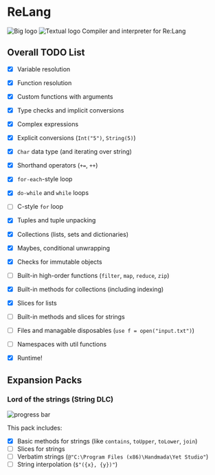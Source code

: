 # ReLang
![Big logo](https://i.imgur.com/oyGhM25.png)
![Textual logo](https://i.imgur.com/fEvpgxB.png)
Compiler and interpreter for Re:Lang


## Overall TODO List
- [x] Variable resolution
- [x] Function resolution
- [x] Custom functions with arguments
- [x] Type checks and implicit conversions
- [x] Complex expressions
- [x] Explicit conversions (`Int("5")`, `String(5)`)
- [x] `Char` data type (and iterating over string)
- [x] Shorthand operators (`+=`, `++`)
- [x] `for-each`-style loop
- [x] `do-while` and `while` loops
- [ ] C-style `for` loop
- [x] Tuples and tuple unpacking
- [x] Collections (lists, sets and dictionaries)
- [x] Maybes, conditional unwrapping
- [x] Checks for immutable objects
- [ ] Built-in high-order functions (`filter`, `map`, `reduce`, `zip`)
- [x] Built-in methods for collections (including indexing)
- [x] Slices for lists
- [ ] Built-in methods and slices for strings
- [ ] Files and managable disposables (`use f = open("input.txt")`)
- [ ] Namespaces with util functions
- [x] Runtime! 


## Expansion Packs
### Lord of the strings (String DLC)
![progress bar](http://progressed.io/bar/25?title=progress)

This pack includes:
- [x] Basic methods for strings (like `contains`, `toUpper`, `toLower`, `join`)
- [ ] Slices for strings
- [ ] Verbatim strings (`@"C:\Program Files (x86)\Handmada\Yet Studio"`)
- [ ] String interpolation (`$"({x}, {y})"`)